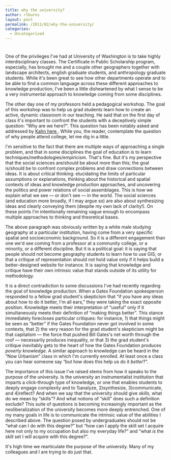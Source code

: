 ```yaml
---
title: why the university?
author: rlburns
layout: post
permalink: /2011/02/why-the-university/
categories:
  - Uncategorized
---
```

# 

One of the privileges I've had at University of Washington is to take highly interdisciplinary classes. The Certificate in Public Scholarship program, especially, has brought me and a couple other geographers together with landscape architects, english graduate students, and anthropology graduate students. While it's been great to see how other departments operate and to be able to find a common language across these different approaches to knowledge production, I've been a little disheartened by what I sense to be a very instrumental approach to knowledge coming from some disciplines. 

The other day one of my professors held a pedagogical workshop. The goal of this workshop was to help us grad students learn how to create an active, dynamic classroom in our teaching. He said that on the first day of class it's important to confront the students with a deceptively simple question: “Why are we here?”. This question has been notably asked and addressed by [Kahn here ][1]. While you, the reader, contemplate the question of why people attend college, let me dig in a little. 

 [1]: http://www.sonoma.edu/users/m/mccaffry/libs320A_Immigrant/seminar.kahn.html

I'm sensitive to the fact that there are multiple ways of approaching a single problem, and that in some disciplines the goal of education is to learn techniques/methodologies/empiricism. That's fine. But it's my perspective that the social sciences are/should be about more than this; the goal is/should be to confront complex problems and draw connections between ideas. It is about critical thinking: elucidating the limits of particular assumptions or explanations, thinking about the historical and spatial contexts of ideas and knowledge production approaches, and uncovering the politics and power relations of social assemblages. This is how we explain what we see — or don't see — in the world. The social sciences (and education more broadly, if I may argue so) are also about synthesizing ideas and clearly conveying them (despite my own lack of clarity!). On these points I'm intentionally remaining vague enough to encompass multiple approaches to thinking and theoretical bases. 

The above paragraph was obviously written by a white male studying geography at a particular institution, having come from a very specific spatial and socioeconomic background. So it is a different engagement than one we'd see coming from a professor at a community college, or a minority, or a different discipline. But it is a political goal: it is saying that people should not become geography students to learn how to use GIS; or that a critique of representation should not hold value only if it helps build a better-designed website for instance. It is saying that knowledge and critique have their own intrinsic value that stands outside of its utility for methodology. 

It is a direct contradiction to some discussions I've had recently regarding the goal of knowledge production. When a Gates Foundation spokesperson responded to a fellow grad student's skepticism that “if you have any ideas about how to do it better, I'm all ears,” they were taking the exact opposite position. Knowledge meets their interpretation of “useful” only if it simultaneously meets their definition of “making things better”. This stance immediately forecloses particular critiques: for instance, 1) that things might be seen as “better” if the Gates Foundation never got involved in some contexts, that 2) the very reason for the grad student's skepticism might be that capitalism — the force that pushed Bill Gates's net worth through the roof — necessarily produces inequality, or that 3) the grad student's critique inevitably gets to the heart of how the Gates Foundation produces *poverty knowledge*. A similar approach to knowledge can be heard in the “Now Urbanism” class in which I'm currently enrolled. At least once a class you can hear someone say “but how does this help us do it *better*?”.

The importance of this issue I've raised stems from how it speaks to the purpose of the university. Is the university an instrumentalist institution that imparts a click-through type of knowledge, or one that enables students to deeply engage complexity and to 1)analyze, 2)synthesize, 3)communicate, and 4)reflect? And when we say that the university should give *skills*, what do we mean by “skills”? And what notions of “skill” does such a definition exclude? This suite of questions is becoming increasingly important as the neoliberalization of the university becomes more deeply entrenched. One of my many goals in life is to communicate the intrinsic value of the abilities I described above. The question posed by undergraduates should not be “what can I do with this degree?” but “how can I apply the skill set I acquire here not only to my occupation but also my everyday life?” and “what *is* the skill set I will acquire with this degree?”.

It's high time we rearticulate the purpose of the university. Many of my colleagues and I are trying to do just that.